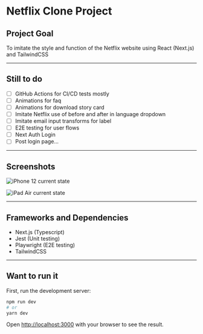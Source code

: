 # Netflix Clone Project

## Project Goal

To imitate the style and function of the Netflix website using React \(Next.js\) and TailwindCSS

---

## Still to do

- [ ] GitHub Actions for CI/CD tests mostly
- [ ] Animations for faq
- [ ] Animations for download story card
- [ ] Imitate Netflix use of before and after in language dropdown
- [ ] Imitate email input transforms for label
- [ ] E2E testing for user flows
- [ ] Next Auth Login
- [ ] Post login page...

---
## Screenshots

![iPhone 12 current state](./screenshots/localhost_3000__iPhone12Pro.png)

![iPad Air current state](./screenshots/localhost_3000__iPadAir.png)

---

## Frameworks and Dependencies

* Next.js \(Typescript\)
* Jest \(Unit testing\)
* Playwright \(E2E testing\)
* TailwindCSS
---

## Want to run it

First, run the development server:

```bash
npm run dev
# or
yarn dev
```

Open [http://localhost:3000](http://localhost:3000) with your browser to see the result.

